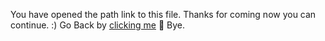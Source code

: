 You have opened the path link to this file. Thanks for coming now you can continue. :)
Go Back by [clicking me](../README.md) 
 :wave: Bye.
